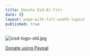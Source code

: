 ```yaml
---
title: Donate Eid-Al-Fitr
date: {}
layout: page-with-full-width-layout
published: true
---
```

![icsd-logo-old.jpg]({{site.baseurl}}/media/icsd-logo-old.jpg)


<a class="btn btn-sm btn-success" href="https://www.paypal.com/cgi-bin/webscr?cmd=_s-xclick&hosted_button_id=ED463ASKHC25J&source=url">Donate using Paypal</a>